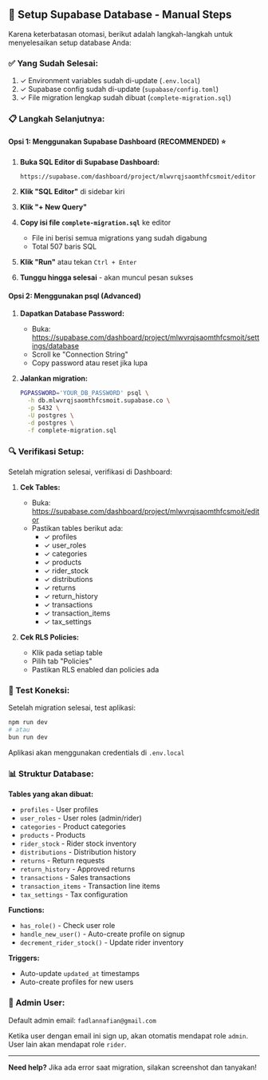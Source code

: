 ## 🚀 Setup Supabase Database - Manual Steps

Karena keterbatasan otomasi, berikut adalah langkah-langkah untuk menyelesaikan setup database Anda:

### ✅ Yang Sudah Selesai:
1. ✓ Environment variables sudah di-update (`.env.local`)
2. ✓ Supabase config sudah di-update (`supabase/config.toml`)
3. ✓ File migration lengkap sudah dibuat (`complete-migration.sql`)

### 📋 Langkah Selanjutnya:

#### **Opsi 1: Menggunakan Supabase Dashboard (RECOMMENDED)** ⭐

1. **Buka SQL Editor di Supabase Dashboard:**
   ```
   https://supabase.com/dashboard/project/mlwvrqjsaomthfcsmoit/editor
   ```

2. **Klik "SQL Editor"** di sidebar kiri

3. **Klik "+ New Query"**

4. **Copy isi file `complete-migration.sql`** ke editor
   - File ini berisi semua migrations yang sudah digabung
   - Total 507 baris SQL

5. **Klik "Run"** atau tekan `Ctrl + Enter`

6. **Tunggu hingga selesai** - akan muncul pesan sukses

#### **Opsi 2: Menggunakan psql (Advanced)**

1. **Dapatkan Database Password:**
   - Buka: https://supabase.com/dashboard/project/mlwvrqjsaomthfcsmoit/settings/database
   - Scroll ke "Connection String"
   - Copy password atau reset jika lupa

2. **Jalankan migration:**
   ```bash
   PGPASSWORD='YOUR_DB_PASSWORD' psql \
     -h db.mlwvrqjsaomthfcsmoit.supabase.co \
     -p 5432 \
     -U postgres \
     -d postgres \
     -f complete-migration.sql
   ```

### 🔍 Verifikasi Setup:

Setelah migration selesai, verifikasi di Dashboard:

1. **Cek Tables:**
   - Buka: https://supabase.com/dashboard/project/mlwvrqjsaomthfcsmoit/editor
   - Pastikan tables berikut ada:
     - ✓ profiles
     - ✓ user_roles
     - ✓ categories
     - ✓ products
     - ✓ rider_stock
     - ✓ distributions
     - ✓ returns
     - ✓ return_history
     - ✓ transactions
     - ✓ transaction_items
     - ✓ tax_settings

2. **Cek RLS Policies:**
   - Klik pada setiap table
   - Pilih tab "Policies"
   - Pastikan RLS enabled dan policies ada

### 🧪 Test Koneksi:

Setelah migration selesai, test aplikasi:

```bash
npm run dev
# atau
bun run dev
```

Aplikasi akan menggunakan credentials di `.env.local`

### 📊 Struktur Database:

**Tables yang akan dibuat:**
- `profiles` - User profiles
- `user_roles` - User roles (admin/rider)
- `categories` - Product categories
- `products` - Products
- `rider_stock` - Rider stock inventory
- `distributions` - Distribution history
- `returns` - Return requests
- `return_history` - Approved returns
- `transactions` - Sales transactions
- `transaction_items` - Transaction line items
- `tax_settings` - Tax configuration

**Functions:**
- `has_role()` - Check user role
- `handle_new_user()` - Auto-create profile on signup
- `decrement_rider_stock()` - Update rider inventory

**Triggers:**
- Auto-update `updated_at` timestamps
- Auto-create profiles for new users

### 🎯 Admin User:

Default admin email: `fadlannafian@gmail.com`

Ketika user dengan email ini sign up, akan otomatis mendapat role `admin`.
User lain akan mendapat role `rider`.

---

**Need help?** Jika ada error saat migration, silakan screenshot dan tanyakan!
